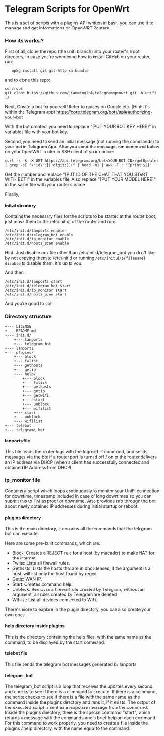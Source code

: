 # Telegram Scripts for OpenWrt

This is a set of scripts with a plugins API written in bash, you can use it to manage and get informations on OpenWRT Routers.

### How its works ?

First of all, clone the repo (the unifi branch) into your router's /root directory. 
In case you're wondering how to install GitHub on your router, run:
```opkg update
   opkg install git git-http ca-bundle
```

and to clone this repo:

```
cd /root
git clone https://github.com/jianminglok/telegramopenwrt.git -b unifi ./
```

Next, Create a bot for yourself! Refer to guides on Google etc. (Hint: It's within the Telegram app)
https://core.telegram.org/bots/api#authorizing-your-bot

With the bot created, you need to replace "[PUT YOUR BOT KEY HERE]" in variables file with your bot key.

Second, you need to send an initial message (not running the commands) to your bot in Telegram App.
After you send the message, run command below on your OpenWRT router in SSH client of your choice:

``` 
curl -s -k -X GET https://api.telegram.org/bot<YOUR BOT ID>/getUpdates | grep -oE "\"id\":[[:digit:]]+" | head -n1 | awk -F : '{print $2}'
```

Get the number and replace "[PUT ID OF THE CHAT THAT YOU START WITH BOT]" in the variables file.
Also replace "[PUT YOUR MODEL HERE]" in the same file with your router's name

Finally,

#### init.d directory

Contains the necessary files for the scripts to be started at the router boot, just move them to the /etc/init.d/ of the router and run:
```
/etc/init.d/lanports enable
/etc/init.d/telegram_bot enable
/etc/init.d/ip_monitor enable
/etc/init.d/hosts_scan enable
```

Hint: Just disable any file other than /etc/init.d/telegram_bot you don't like by not copying them to /etc/init.d or running `/etc/init.d/${filename} disable` to disable them, it's up to you.

And then:

```
/etc/init.d/lanports start
/etc/init.d/telegram_bot start
/etc/init.d/ip_monitor start
/etc/init.d/hosts_scan start
```

And you're good to go!

### Directory structure

```
+--- LICENSE
+--- README.md
+--- init.d/
	+--- lanports
	+--- telegram_bot
+--- lanports
+--- plugins/
	+--- block
	+--- fwlist
	+--- gethosts
	+--- getip
	+--- help/
		+--- block
		+--- fwlist
		+--- gethosts
		+--- getip
		+--- getwifi
		+--- start
		+--- unblock
		+--- wifilist
	+--- start
	+--- unblock
	+--- wifilist
+--- telebot
+--- telegram\_bot
```
#### lanports file

This file reads the router logs with the logread -f command, and sends messages via the bot if a router port is turned off / on or the router delivers an IP address via DHCP (when a client has successfully connected and obtained IP Address from DHCP).

###  ip_monitor file

Contains a script which loops continuously to monitor your UniFi connection for downtime, timestamp included in case of long downtimes so you can submit this to TM as proof of downtime. Also provides info through the bot about newly obtained IP addresses during initial startup or reboot.

#### plugins directory

This is the main directory, it contains all the commands that the telegram bot can execute.

Here are some pre-built commands, which are:

 * Block: Creates a REJECT rule for a host (by macaddr) to make NAT for the internet.
 * Fwlist: Lists all firewall rules.
 * Gethosts: Lists the hosts that are in dhcp.leases, if the argument is a host, will list only the host found by regex.
 * Getip: WAN IP.
 * Start: Creates command help.
 * Unblock: Removes a firewall rule created by Telegram, without an argument, all rules created by Telegram are deleted.
 * Wifilist: List all devices connected to WiFi.
 
There's more to explore in the plugin directory, you can also create your own ones.

#### help directory inside plugins

This is the directory containing the help files, with the same name as the command, to be displayed by the start command.

#### telebot file

This file sends the telegram bot messages generated by lanports


#### telegram_bot

The telegram_bot script is a loop that receives the updates every second and checks to see if there is a command to execute. If there is a command, the script checks to see if there is a file with the same name as the command inside the plugins directory and runs it, if it exists. The output of the executed script is sent as a response message from the command.
Inside the plugins directory, there is the special command "start", which returns a message with the commands and a brief help on each command.
For this command to work properly, you need to create a file inside the plugins / help directory, with the name equal to the command.



